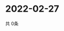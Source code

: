 # 2022-02-27
  共 0条

  <!-- BEGIN -->
  <!-- 最后更新时间Sun Feb 27 2022 04:06:46 GMT+0000 (Coordinated Universal Time) -->
  
  <!-- END -->
  
  
